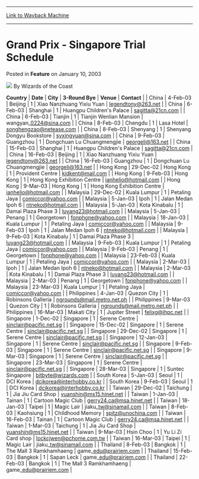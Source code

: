 
---
[Link to Wayback Machine](https://web.archive.org/web/20220819060421/https://magic.wizards.com/en/articles/archive/feature/grand-prix-singapore-trial-schedule-2003-01-10)

[_metadata_:wayback_url]:- "https://magic.wizards.com/en/articles/archive/feature/grand-prix-singapore-trial-schedule-2003-01-10"
[_metadata_:wayback_raw_url]:- "https://web.archive.org/web/20220819060421id_/https://magic.wizards.com/en/articles/archive/feature/grand-prix-singapore-trial-schedule-2003-01-10"
[_metadata_:wayback_capture_timestamp]:- "2022-08-19 06:04:21+00:00"
[_metadata_:publish_date]:- "2003-01-10"
[_metadata_:description]:- "CountryDateCity3-Round ByeVenueContact China4-Feb-03Beijing 1Xiao Nanzhuang Yixiu Yuanlegendtony@263.net China6-Feb-03Shanghai1Huangpu Children's Palacesagitta@21cn.com China6-Feb-03Tianjin1Tianjin Wenlian Mansionwangyan_0224@sina.com China8-Feb-03Chengdu1Lasa Hotelsonghengzao@netease.com China8-Feb-03Shenyang1Shenyang Dongyu Bookstoresyxingyuan@sina.com"
[_metadata_:generator]:- "Drupal 7 (http://drupal.org)"
---


Grand Prix - Singapore Trial Schedule
=====================================



 Posted in **Feature**
 on January 10, 2003 






![](https://media.magic.wizards.com/styles/auth_small/public/images/person/wizards_author.jpg)
By Wizards of the Coast













 **Country** | **Date** | **City** | **3-Round Bye** | **Venue** | **Contact** |
| China | 4-Feb-03 | Beijing  | 1 | Xiao Nanzhuang Yixiu Yuan | legendtony@263.net |
| China | 6-Feb-03 | Shanghai | 1 | Huangpu Children's Palace | sagitta@21cn.com |
| China | 6-Feb-03 | Tianjin | 1 | Tianjin Wenlian Mansion | wangyan\_0224@sina.com |
| China | 8-Feb-03 | Chengdu | 1 | Lasa Hotel | songhengzao@netease.com |
| China | 8-Feb-03 | Shenyang | 1 | Shenyang Dongyu Bookstore | syxingyuan@sina.com |
| China | 9-Feb-03 | Guangzhou | 1 | Dongchuan Lu Chuangmengjie | georgeli@163.net |
| China | 15-Feb-03 | Shanghai | 1 | Huangpu Children's Palace | sagitta@21cn.com |
| China | 16-Feb-03 | Beijing  | 1 | Xiao Nanzhuang Yixiu Yuan | legendtony@263.net |
| China | 16-Feb-03 | Guangzhou | 1 | Dongchuan Lu Chuangmengjie | georgeli@163.net |
| Hong Kong | 29-Dec-02 | Hong Kong | 1 | Provident Centre | kidkent@mail.com |
| Hong Kong | 9-Feb-03 | Hong Kong | 1 | Hong Kong Exhibition Centre | ianhelio@hotmail.com |
| Hong Kong | 9-Mar-03 | Hong Kong | 1 | Hong Kong Exhibition Centre | ianhelio@hotmail.com |
| Malaysia | 29-Dec-02 | Kuala Lumpur | 1 | Petaling Jaya | comiccor@yahoo.com |
| Malaysia | 5-Jan-03 | Ipoh | 1 | Jalan Medan Ipoh 6 | ntneko@hotmail.com |
| Malaysia | 5-Jan-03 | Kota Kinabalu | 1 | Damai Plaza Phase 3 | luyang23@hotmail.com |
| Malaysia | 5-Jan-03 | Penang | 1 | Georgetown | fonphone@yahoo.com |
| Malaysia | 18-Jan-03 | Kuala Lumpur | 1 | Petaling Jaya | comiccor@yahoo.com |
| Malaysia | 9-Feb-03 | Ipoh | 1 | Jalan Medan Ipoh 6 | ntneko@hotmail.com |
| Malaysia | 9-Feb-03 | Kota Kinabalu | 1 | Damai Plaza Phase 3 | luyang23@hotmail.com |
| Malaysia | 9-Feb-03 | Kuala Lumpur | 1 | Petaling Jaya | comiccor@yahoo.com |
| Malaysia | 9-Feb-03 | Penang | 1 | Georgetown | fonphone@yahoo.com |
| Malaysia | 23-Feb-03 | Kuala Lumpur | 1 | Petaling Jaya | comiccor@yahoo.com |
| Malaysia | 2-Mar-03 | Ipoh | 1 | Jalan Medan Ipoh 6 | ntneko@hotmail.com |
| Malaysia | 2-Mar-03 | Kota Kinabalu | 1 | Damai Plaza Phase 3 | luyang23@hotmail.com |
| Malaysia | 2-Mar-03 | Penang | 1 | Georgetown | fonphone@yahoo.com |
| Malaysia | 23-Mar-03 | Kuala Lumpur | 1 | Petaling Jaya | comiccor@yahoo.com |
| Philippines | 4-Jan-03 | Quezon City | 1 | Robinsons Galleria | ngrounds@mail.metro.net.ph |
| Philippines | 9-Mar-03 | Quezon City | 1 | Robinsons Galleria | ngrounds@mail.metro.net.ph |
| Philippines | 16-Mar-03 | Makati City | 1 | Jupiter Street | felixg@ihpc.net |
| Singapore | 1-Dec-02 | Singapore | 1 | Serene Centre | sinclair@pacific.net.sg |
| Singapore | 15-Dec-02 | Singapore | 1 | Serene Centre | sinclair@pacific.net.sg |
| Singapore | 29-Dec-02 | Singapore | 1 | Serene Centre | sinclair@pacific.net.sg |
| Singapore | 12-Jan-03 | Singapore | 1 | Serene Centre | sinclair@pacific.net.sg |
| Singapore | 9-Feb-03 | Singapore | 1 | Serene Centre | sinclair@pacific.net.sg |
| Singapore | 9-Mar-03 | Singapore | 1 | Serene Centre | sinclair@pacific.net.sg |
| Singapore | 23-Mar-03 | Singapore | 1 | Serene Centre | sinclair@pacific.net.sg |
| Singapore | 28-Mar-03 | Singapore | 1 | Suntec Singapore | bitbyte@wizards.com |
| South Korea | 5-Jan-03 | Seoul | 1 | DCI Korea | dcikorea@interhobby.co.kr |
| South Korea | 9-Feb-03 | Seoul | 1 | DCI Korea | dcikorea@interhobby.co.kr |
| Taiwan | 29-Dec-02 | Taichung | 1 | Jia Jiu Card Shop | yuanshin@ms15.hinet.net |
| Taiwan | 1-Jan-03 | Tainan | 1 | Cartoon Magic Club | gerry24.ca@msa.hinet.net |
| Taiwan | 18-Jan-03 | Taipei | 1 | Magic Lair | jiaku\_tw@sinamail.com |
| Taiwan | 8-Feb-03 | Kaohsiung | 1 | Childhood Memory | spitz@unochina.com |
| Taiwan | 16-Feb-03 | Tainan | 1 | Cartoon Magic Club | gerry24.ca@msa.hinet.net |
| Taiwan | 1-Mar-03 | Taichung | 1 | Jia Jiu Card Shop | yuanshin@ms15.hinet.net |
| Taiwan | 9-Mar-03 | Hsin Choo | 1 | Yu Li Zi Card shop | lockcjwen@pchome.com.tw |
| Taiwan | 16-Mar-03 | Taipei | 1 | Magic Lair | jiaku\_tw@sinamail.com |
| Thailand | 8-Feb-03 | Bangkok | 1 | The Mall 3 Ramkhamhaeng | game\_edu@prairiem.com |
| Thailand | 15-Feb-03 | Bangkok | 1 | Sapan Leck | game\_edu@prairiem.com |
| Thailand | 22-Feb-03 | Bangkok | 1 | The Mall 3 Ramkhamhaeng | game\_edu@prairiem.com |







